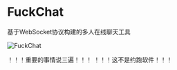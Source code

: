 # FuckChat
基于WebSocket协议构建的多人在线聊天工具

![FuckChat](https://github.com/Lqlsoftware/FuckChat/blob/master/web/images/fuckchat.png?raw=true)

！！！重要的事情说三遍！！！
！！！这不是约跑软件！！！
